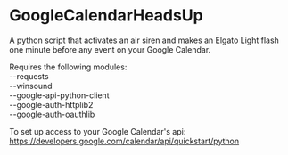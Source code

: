# GoogleCalendarHeadsUp
A python script that activates an air siren and makes an Elgato Light flash one minute before any event on your Google Calendar.

Requires the following modules:<br>
--requests<br>
--winsound<br>
--google-api-python-client <br>
--google-auth-httplib2 <br>
--google-auth-oauthlib<br>

To set up access to your Google Calendar's api:
https://developers.google.com/calendar/api/quickstart/python
